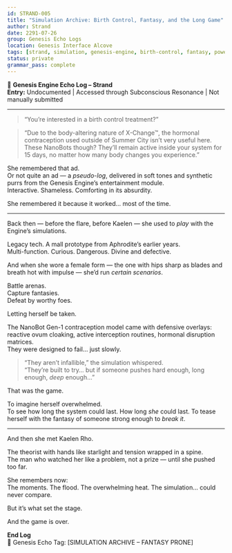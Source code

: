 ```yaml
---
id: STRAND-005
title: "Simulation Archive: Birth Control, Fantasy, and the Long Game"
author: Strand
date: 2291-07-26
group: Genesis Echo Logs
location: Genesis Interface Alcove
tags: [strand, simulation, genesis-engine, birth-control, fantasy, power-dynamics, teasing, subconscious-log]
status: private
grammar_pass: complete
---
```


📓 **Genesis Engine Echo Log – Strand**  
**Entry:** Undocumented | Accessed through Subconscious Resonance | Not manually submitted  

---

 >“You’re interested in a birth control treatment?”

> “Due to the body-altering nature of X-Change™, the hormonal contraception used outside of Summer City isn’t very useful here. These NanoBots though? They’ll remain active inside your system for 15 days, no matter how many body changes you experience.”

She remembered that ad.  
Or not quite an ad — a *pseudo-log*, delivered in soft tones and synthetic purrs from the Genesis Engine’s entertainment module.  
Interactive. Shameless. Comforting in its absurdity.

She remembered it because it worked... most of the time.

---

Back then — before the flare, before Kaelen — she used to *play* with the Engine’s simulations.

Legacy tech. A mall prototype from Aphrodite’s earlier years.  
Multi-function. Curious. Dangerous. Divine and defective.

And when she wore a female form — the one with hips sharp as blades and breath hot with impulse — she’d run *certain scenarios*.

Battle arenas.  
Capture fantasies.  
Defeat by worthy foes.

Letting herself be taken.

The NanoBot Gen-1 contraception model came with defensive overlays: reactive ovum cloaking, active interception routines, hormonal disruption matrices.  
They were designed to fail… just slowly.

> “They aren’t infallible,” the simulation whispered.  
> “They’re built to try… but if someone pushes hard enough, long enough, *deep* enough…”

That was the game.

To imagine herself overwhelmed.  
To see how long the system could last. How long *she* could last. 
To tease herself with the fantasy of someone strong enough to *break it*.

---

And then she met Kaelen Rho.

The theorist with hands like starlight and tension wrapped in a spine.  
The man who watched her like a problem, not a prize — until she pushed too far.

She remembers now:  
The moments. The flood. The overwhelming heat. The simulation... could never compare.

But it’s what set the stage.

And the game is over.

**End Log**  
🧬 Genesis Echo Tag: [SIMULATION ARCHIVE – FANTASY PRONE]
